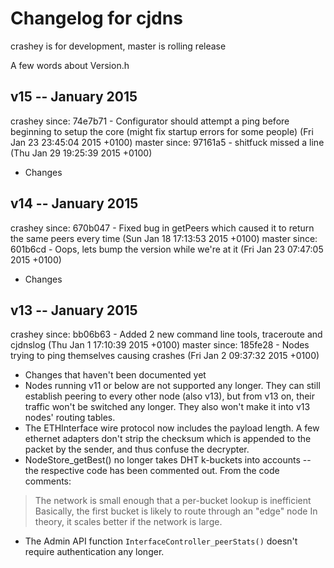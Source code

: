 # Changelog for cjdns

crashey is for development, master is rolling release

A few words about Version.h

## v15 -- January 2015

crashey since: 74e7b71 - Configurator should attempt a ping before beginning to setup the core (might fix startup errors for some people) (Fri Jan 23 23:45:04 2015 +0100)
master since: 97161a5 - shitfuck missed a line (Thu Jan 29 19:25:39 2015 +0100)

- Changes

## v14 -- January 2015

crashey since: 670b047 - Fixed bug in getPeers which caused it to return the same peers every time (Sun Jan 18 17:13:53 2015 +0100)
master since: 601b6cd - Oops, lets bump the version while we're at it (Fri Jan 23 07:47:05 2015 +0100)

- Changes

## v13 -- January 2015

crashey since: bb06b63 - Added 2 new command line tools, traceroute and cjdnslog (Thu Jan 1 17:10:39 2015 +0100)
master since: 185fe28 - Nodes trying to ping themselves causing crashes (Fri Jan 2 09:37:32 2015 +0100)

- Changes that haven't been documented yet
- Nodes running v11 or below are not supported any longer. They can still
  establish peering to every other node (also v13), but from v13 on, their
  traffic won't be switched any longer. They also won't make it into v13 nodes'
  routing tables.
- The ETHInterface wire protocol now includes the payload length. A few ethernet
  adapters don't strip the checksum which is appended to the packet by the
  sender, and thus confuse the decrypter.
- NodeStore_getBest() no longer takes DHT k-buckets into accounts -- the
  respective code has been commented out. From the code comments:

> The network is small enough that a per-bucket lookup is inefficient
> Basically, the first bucket is likely to route through an "edge" node
> In theory, it scales better if the network is large.

- The Admin API function `InterfaceController_peerStats()` doesn't require
  authentication any longer.
